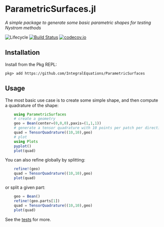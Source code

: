 # ParametricSurfaces.jl

*A simple package to generate some basic parametric shapes for testing Nystrom methods* 

![Lifecycle](https://img.shields.io/badge/lifecycle-experimental-orange.svg)<!--
![Lifecycle](https://img.shields.io/badge/lifecycle-maturing-blue.svg)
![Lifecycle](https://img.shields.io/badge/lifecycle-stable-green.svg)
![Lifecycle](https://img.shields.io/badge/lifecycle-retired-orange.svg)
![Lifecycle](https://img.shields.io/badge/lifecycle-archived-red.svg)
![Lifecycle](https://img.shields.io/badge/lifecycle-dormant-blue.svg) -->
[![Build Status](https://travis-ci.com/maltezfaria/ParametricSurfaces.jl.svg?branch=master)](https://travis-ci.com/maltezfaria/ParametricSurfaces.jl)
[![codecov.io](http://codecov.io/github/maltezfaria/ParametricSurfaces.jl/coverage.svg?branch=master)](http://codecov.io/github/maltezfaria/ParametricSurfaces.jl?branch=master)

## Installation
Install from the Pkg REPL:
```
pkg> add https://github.com/IntegralEquations/ParametricSurfaces
```

## Usage

The most basic use case is to create some simple shape, and then compute a quadrature of the shape:
```julia
    using ParametricSurfaces
    # create a geometry 
    geo = Bean(center=(0,0,0),paxis=(1,1,1))
    # generate a tensor quadrature with 10 points per patch per direction
    quad = TensorQuadrature((10,10),geo)
    # plot 
    using Plots
    pyplot()
    plot(quad)
```
You can also refine globally by splitting:
```julia
    refine!(geo)
    quad = TensorQuadrature((10,10),geo)
    plot(quad)
```
or split a given part:
```julia
    geo = Bean()
    refine!(geo.parts[1])
    quad = TensorQuadrature((10,10),geo)
    plot(quad)
```

See the [tests](./test/runtests.jl) for more.
